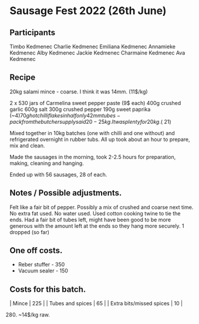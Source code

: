 # Sausage Fest 2022 (26th June)

## Participants

Timbo Kedmenec
Charlie Kedmenec
Emiliana Kedmenec
Annamieke Kedmenec
Alby Kedmenec
Jackie Kedmenec
Charmaine Kedmenec
Ava Kedmenec

## Recipe

20kg salami mince - coarse.  I think it was 14mm.  (11$/kg)

2 x 530 jars of Carmelina sweet pepper paste (9$ each)
400g crushed garlic
600g salt
300g crushed pepper
190g sweet paprika (~4$)
70g hot chilli flakes in half only
42mm tubes - pack from the butcher supply said 20-25kg.  It was plenty for 20kg. (~21$)

Mixed together in 10kg batches (one with chilli and one without) and refrigerated overnight in rubber tubs.  All up took about an hour to prepare, mix and clean.

Made the sausages in the morning, took 2-2.5 hours for preparation, making, cleaning and hanging.

Ended up with 56 sausages, 28 of each.

## Notes / Possible adjustments.

Felt like a fair bit of pepper.  Possibly a mix of crushed and coarse next time.
No extra fat used.
No water used.
Used cotton cooking twine to tie the ends.
Had a fair bit of tubes left, might have been good to be more generous with the amount left at the ends so they hang more securely.  1 dropped (so far)

## One off costs.
- Reber stuffer - 350
- Vacuum sealer - 150

## Costs for this batch.

| Mince  | 225  |
| Tubes and spices  |  65 |
| Extra bits/missed spices  | 10  |

280.  ~14$/kg raw.
